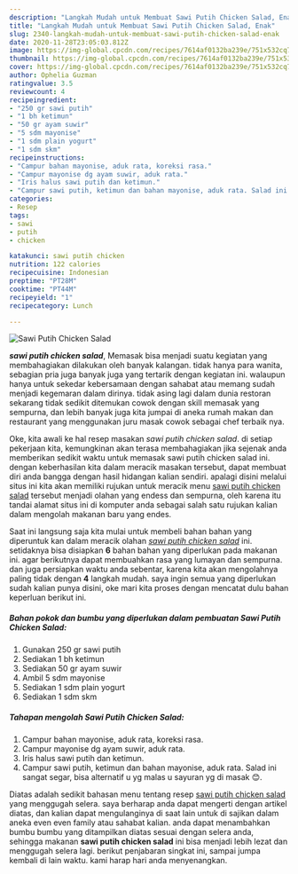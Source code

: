 ```yaml
---
description: "Langkah Mudah untuk Membuat Sawi Putih Chicken Salad, Enak"
title: "Langkah Mudah untuk Membuat Sawi Putih Chicken Salad, Enak"
slug: 2340-langkah-mudah-untuk-membuat-sawi-putih-chicken-salad-enak
date: 2020-11-28T23:05:03.812Z
image: https://img-global.cpcdn.com/recipes/7614af0132ba239e/751x532cq70/sawi-putih-chicken-salad-foto-resep-utama.jpg
thumbnail: https://img-global.cpcdn.com/recipes/7614af0132ba239e/751x532cq70/sawi-putih-chicken-salad-foto-resep-utama.jpg
cover: https://img-global.cpcdn.com/recipes/7614af0132ba239e/751x532cq70/sawi-putih-chicken-salad-foto-resep-utama.jpg
author: Ophelia Guzman
ratingvalue: 3.5
reviewcount: 4
recipeingredient:
- "250 gr sawi putih"
- "1 bh ketimun"
- "50 gr ayam suwir"
- "5 sdm mayonise"
- "1 sdm plain yogurt"
- "1 sdm skm"
recipeinstructions:
- "Campur bahan mayonise, aduk rata, koreksi rasa."
- "Campur mayonise dg ayam suwir, aduk rata."
- "Iris halus sawi putih dan ketimun."
- "Campur sawi putih, ketimun dan bahan mayonise, aduk rata. Salad ini sangat segar, bisa alternatif u yg malas u sayuran yg di masak 😊."
categories:
- Resep
tags:
- sawi
- putih
- chicken

katakunci: sawi putih chicken 
nutrition: 122 calories
recipecuisine: Indonesian
preptime: "PT28M"
cooktime: "PT44M"
recipeyield: "1"
recipecategory: Lunch

---
```



![Sawi Putih Chicken Salad](https://img-global.cpcdn.com/recipes/7614af0132ba239e/751x532cq70/sawi-putih-chicken-salad-foto-resep-utama.jpg)

<b><i>sawi putih chicken salad</i></b>, Memasak bisa menjadi suatu kegiatan yang membahagiakan dilakukan oleh banyak kalangan. tidak hanya para wanita, sebagian pria juga banyak juga yang tertarik dengan kegiatan ini. walaupun hanya untuk sekedar kebersamaan dengan sahabat atau memang sudah menjadi kegemaran dalam dirinya. tidak asing lagi dalam dunia restoran sekarang tidak sedikit ditemukan cowok dengan skill memasak yang sempurna, dan lebih banyak juga kita jumpai di aneka rumah makan dan restaurant yang menggunakan juru masak cowok sebagai chef terbaik nya.



Oke, kita awali ke hal resep masakan <i>sawi putih chicken salad</i>. di setiap pekerjaan kita, kemungkinan akan terasa membahagiakan jika sejenak anda memberikan sedikit waktu untuk memasak sawi putih chicken salad ini. dengan keberhasilan kita dalam meracik masakan tersebut, dapat membuat diri anda bangga dengan hasil hidangan kalian sendiri. apalagi disini melalui situs ini kita akan memiliki rujukan untuk meracik menu <u>sawi putih chicken salad</u> tersebut menjadi olahan yang endess dan sempurna, oleh karena itu tandai alamat situs ini di komputer anda sebagai salah satu rujukan kalian dalam mengolah makanan baru yang endes.


Saat ini langsung saja kita mulai untuk membeli bahan bahan yang diperuntuk kan dalam meracik olahan <u><i>sawi putih chicken salad</i></u> ini. setidaknya bisa disiapkan <b>6</b> bahan bahan yang diperlukan pada makanan ini. agar berikutnya dapat membuahkan rasa yang lumayan dan sempurna. dan juga persiapkan waktu anda sebentar, karena kita akan mengolahnya paling tidak dengan <b>4</b> langkah mudah. saya ingin semua yang diperlukan sudah kalian punya disini, oke mari kita proses dengan mencatat dulu bahan keperluan berikut ini.

<!--inarticleads1-->

##### Bahan pokok dan bumbu yang diperlukan dalam pembuatan Sawi Putih Chicken Salad:

1. Gunakan 250 gr sawi putih
1. Sediakan 1 bh ketimun
1. Sediakan 50 gr ayam suwir
1. Ambil 5 sdm mayonise
1. Sediakan 1 sdm plain yogurt
1. Sediakan 1 sdm skm




<!--inarticleads2-->

##### Tahapan mengolah Sawi Putih Chicken Salad:

1. Campur bahan mayonise, aduk rata, koreksi rasa.
1. Campur mayonise dg ayam suwir, aduk rata.
1. Iris halus sawi putih dan ketimun.
1. Campur sawi putih, ketimun dan bahan mayonise, aduk rata. Salad ini sangat segar, bisa alternatif u yg malas u sayuran yg di masak 😊.




Diatas adalah sedikit bahasan menu tentang resep <u>sawi putih chicken salad</u> yang menggugah selera. saya berharap anda dapat mengerti dengan artikel diatas, dan kalian dapat mengulanginya di saat lain untuk di sajikan dalam aneka even even family atau sahabat kalian. anda dapat menambahkan bumbu bumbu yang ditampilkan diatas sesuai dengan selera anda, sehingga makanan <b>sawi putih chicken salad</b> ini bisa menjadi lebih lezat dan menggugah selera lagi. berikut penjabaran singkat ini, sampai jumpa kembali di lain waktu. kami harap hari anda menyenangkan.
